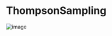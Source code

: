 # ThompsonSampling
![image](https://user-images.githubusercontent.com/70472055/126066355-0c77fd60-b760-4c4d-b9ba-7447edd9a770.png)

